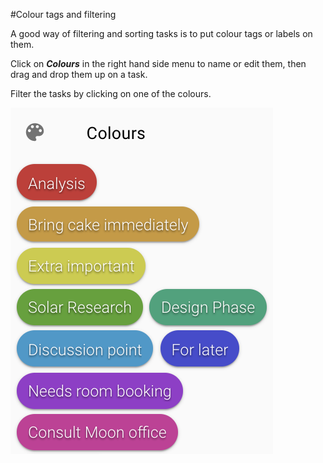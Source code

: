 #Colour tags and filtering

A good way of filtering and sorting tasks is to put colour tags or labels on them.

Click on **_Colours_** in the right hand side menu to name or edit them, then drag and drop them up on a task.

Filter the tasks by clicking on one of the colours.

<img src="/assets/images/screen-shots/aplus/aplus-colourtags.png" alt="Colour tags"/>
